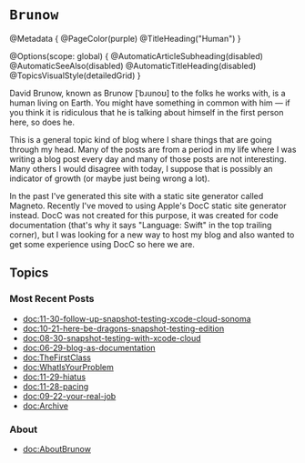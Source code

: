 # ``Brunow``

@Metadata {
  @PageColor(purple)
  @TitleHeading("Human")
}

@Options(scope: global) {
  @AutomaticArticleSubheading(disabled)
  @AutomaticSeeAlso(disabled)
  @AutomaticTitleHeading(disabled)
  @TopicsVisualStyle(detailedGrid)
}

David Brunow, known as Brunow [ˈbɹunoʊ] to the folks he works with, is a human living on Earth. You might have something in common with him &mdash; if you think it is ridiculous that he is talking about himself in the first person here, so does he.

This is a general topic kind of blog where I share things that are going through my head. Many of the posts are from a period in my life where I was writing a blog post every day and many of those posts are not interesting. Many others I would disagree with today, I suppose that is possibly an indicator of growth (or maybe just being wrong a lot).

In the past I've generated this site with a static site generator called Magneto. Recently I've moved to using Apple's DocC static site generator instead. DocC was not created for this purpose, it was created for code documentation (that's why it says "Language: Swift" in the top trailing corner), but I was looking for a new way to host my blog and also wanted to get some experience using DocC so here we are.

## Topics

### Most Recent Posts

- <doc:11-30-follow-up-snapshot-testing-xcode-cloud-sonoma>
- <doc:10-21-here-be-dragons-snapshot-testing-edition>
- <doc:08-30-snapshot-testing-with-xcode-cloud>
- <doc:06-29-blog-as-documentation>
- <doc:TheFirstClass>
- <doc:WhatIsYourProblem>
- <doc:11-29-hiatus>
- <doc:11-28-pacing>
- <doc:09-22-your-real-job>
- <doc:Archive>

### About

- <doc:AboutBrunow>
